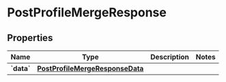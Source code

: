 
# PostProfileMergeResponse

## Properties
| Name | Type | Description | Notes |
| ------------ | ------------- | ------------- | ------------- |
| **&#x60;data&#x60;** | [**PostProfileMergeResponseData**](PostProfileMergeResponseData.md) |  |  |



